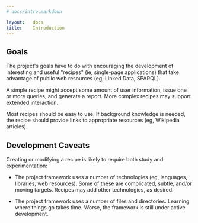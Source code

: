 ```yaml
---
# docs/intro.markdown

layout:   docs
title:    Introduction
---
```


## Goals

The project's goals have to do with encouraging the development
of interesting and useful "recipes" (ie, single-page applications)
that take advantage of public web resources (eg, Linked Data, SPARQL).

A simple recipe might accept some amount of user information,
issue one or more queries, and generate a report.
More complex recipes may support extended interaction.

Most recipes should be easy to use.
If background knowledge is needed, the recipe should provide links
to appropriate resources (eg, Wikipedia articles).

## Development Caveats

Creating or modifying a recipe is likely
to require both study and experimentation:

* The project framework uses a number of technologies
  (eg, languages, libraries, web resources).
  Some of these are complicated, subtle, and/or moving targets.
  Recipes may add other technologies, as desired.

* The project framework uses a number of files and directories.
  Learning where things go takes time.
  Worse, the framework is still under active development.
